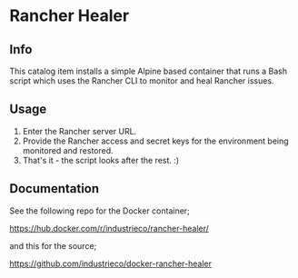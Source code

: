 # Rancher Healer

## Info

This catalog item installs a simple Alpine based container that runs a Bash script which uses the Rancher CLI to monitor and heal Rancher issues.

## Usage

1. Enter the Rancher server URL.
2. Provide the Rancher access and secret keys for the environment being monitored and restored.
3. That's it - the script looks after the rest. :)

## Documentation

See the following repo for the Docker container;

https://hub.docker.com/r/industrieco/rancher-healer/

and this for the source;

https://github.com/industrieco/docker-rancher-healer
